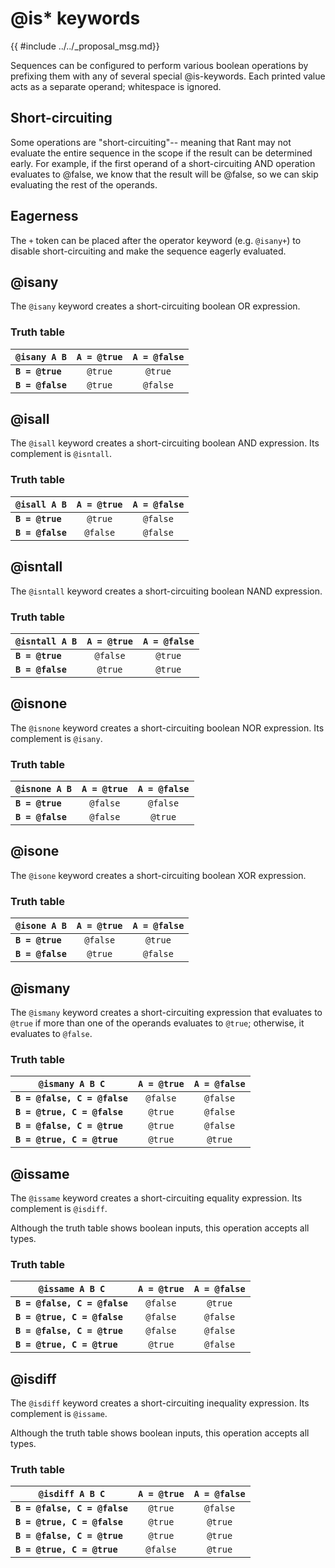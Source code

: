 # @is* keywords

{{ #include ../../_proposal_msg.md}}


Sequences can be configured to perform various boolean operations by prefixing them with any of several special @is-keywords. Each printed value acts as a separate operand; whitespace is ignored.

## Short-circuiting

Some operations are "short-circuiting"-- meaning that Rant may not evaluate the entire sequence in the scope if the result can be determined early. For example, if the first operand of a short-circuiting AND operation evaluates to @false, we know that the result will be @false, so we can skip evaluating the rest of the operands.

## Eagerness

The `+` token can be placed after the operator keyword (e.g. `@isany+`) to disable short-circuiting and make the sequence eagerly evaluated.

## @isany

The `@isany` keyword creates a short-circuiting boolean OR expression.

### Truth table

| `@isany A B`     | `A = @true` | `A = @false` |
|------------------|:-----------:|:------------:|
| **`B = @true`**  |   `@true`   |   `@true`    |
| **`B = @false`** |   `@true`   |   `@false`   |


## @isall

The `@isall` keyword creates a short-circuiting boolean AND expression.
Its complement is `@isntall`.

### Truth table

| `@isall A B`     | `A = @true` | `A = @false` |
|------------------|:-----------:|:------------:|
| **`B = @true`**  |   `@true`   |   `@false`   |
| **`B = @false`** |  `@false`   |   `@false`   |

## @isntall

The `@isntall` keyword creates a short-circuiting boolean NAND expression.

### Truth table

| `@isntall A B`   | `A = @true` | `A = @false` |
|------------------|:-----------:|:------------:|
| **`B = @true`**  |  `@false`   |   `@true`    |
| **`B = @false`** |   `@true`   |   `@true`    |

## @isnone

The `@isnone` keyword creates a short-circuiting boolean NOR expression.
Its complement is `@isany`.

### Truth table

| `@isnone A B`    | `A = @true` | `A = @false` |
|------------------|:-----------:|:------------:|
| **`B = @true`**  |  `@false`   |   `@false`   |
| **`B = @false`** |  `@false`   |   `@true`    |

## @isone

The `@isone` keyword creates a short-circuiting boolean XOR expression.

### Truth table

| `@isone A B`     | `A = @true` | `A = @false` |
|------------------|:-----------:|:------------:|
| **`B = @true`**  |  `@false`   |   `@true`    |
| **`B = @false`** |   `@true`   |   `@false`   |

## @ismany

The `@ismany` keyword creates a short-circuiting expression that evaluates to `@true` if more than one of the operands evaluates to `@true`; otherwise, it evaluates to `@false`.

### Truth table

| `@ismany A B C`              | `A = @true` | `A = @false` |
|------------------------------|:-----------:|:------------:|
| **`B = @false, C = @false`** |  `@false`   |   `@false`   |
| **`B = @true, C = @false`**  |   `@true`   |   `@false`   |
| **`B = @false, C = @true`**  |   `@true`   |   `@false`   |
| **`B = @true, C = @true`**   |   `@true`   |   `@true`    |

## @issame

The `@issame` keyword creates a short-circuiting equality expression.
Its complement is `@isdiff`.

Although the truth table shows boolean inputs, this operation accepts all types.

### Truth table

| `@issame A B C`              | `A = @true` | `A = @false` |
|------------------------------|:-----------:|:------------:|
| **`B = @false, C = @false`** |  `@false`   |   `@true`    |
| **`B = @true, C = @false`**  |  `@false`   |   `@false`   |
| **`B = @false, C = @true`**  |  `@false`   |   `@false`   |
| **`B = @true, C = @true`**   |   `@true`   |   `@false`   |


## @isdiff

The `@isdiff` keyword creates a short-circuiting inequality expression.
Its complement is `@issame`.

Although the truth table shows boolean inputs, this operation accepts all types.

### Truth table

| `@isdiff A B C`              | `A = @true` | `A = @false` |
|------------------------------|:-----------:|:------------:|
| **`B = @false, C = @false`** |   `@true`   |   `@false`   |
| **`B = @true, C = @false`**  |   `@true`   |   `@true`    |
| **`B = @false, C = @true`**  |   `@true`   |   `@true`    |
| **`B = @true, C = @true`**   |  `@false`   |   `@true`    |